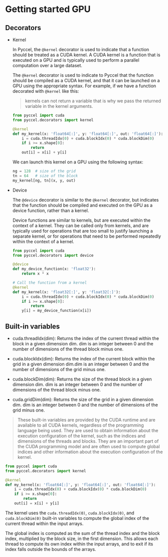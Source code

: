 # Getting started GPU

## Decorators

  * Kernel

    In Pyccel, the `@kernel` decorator is used to indicate that a function should be treated as a CUDA kernel. A CUDA kernel is a function that is executed on a GPU and is typically used to perform a parallel computation over a large dataset.

    The `@kernel` decorator is used to indicate to Pyccel that the function should be compiled as a CUDA kernel, and that it can be launched on a GPU using the appropriate syntax. For example, if we have a function decorated with `@kernel` like this:

    > kernels can not return a variable that is why we pass the returned variable in the kernel arguments.

    ```Python
    from pyccel import cuda
    from pyccel.decorators import kernel

    @kernel
    def my_kernel(x: 'float64[:]', y: 'float64[:]', out: 'float64[:]'):
        i = cuda.threadIdx(0) + cuda.blockIdx(0) * cuda.blockDim(0)
        if i >= x.shape[0]:
            return
        out[i] = x[i] + y[i]
    ```
    We can launch this kernel on a GPU using the following syntax:
    ```Python
    ng = 128  # size of the grid
    tn = 64   # size of the block
    my_kernel[ng, tn](x, y, out)
    ```
  * Device

    The `@device` decorator is similar to the `@kernel` decorator, but indicates that the function should be compiled and executed on the GPU as a device function, rather than a kernel.
    
    Device functions are similar to kernels, but are executed within the context of a kernel. They can be called only from kernels, and are typically used for operations that are too small to justify launching a separate kernel, or for operations that need to be performed repeatedly within the context of a kernel.

    ```Python
    from pyccel import cuda
    from pyccel.decorators import device

    @device
    def my_device_function(x: 'float32'):
        return x * x

    # Call the function from a kernel
    @kernel
    def my_kernel(x: 'float32[:]', y: 'float32[:]'):
        i = cuda.threadIdx(0) + cuda.blockIdx(0) * cuda.blockDim(0)
        if i >= x.shape[0]:
            return
        y[i] = my_device_function(x[i])
    ```

## Built-in variables

  * cuda.threadIdx(dim): Returns the index of the current thread within the block in a given dimension dim. dim is an integer between 0 and the number of dimensions of the thread block minus one.

  * cuda.blockIdx(dim): Returns the index of the current block within the grid in a given dimension dim.dim is an integer between 0 and the number of dimensions of the grid minus one.

  * cuda.blockDim(dim): Returns the size of the thread block in a given dimension dim. dim is an integer between 0 and the number of dimensions of the thread block minus one.

  * cuda.gridDim(dim): Returns the size of the grid in a given dimension dim. dim is an integer between 0 and the number of dimensions of the grid minus one.

> These built-in variables are provided by the CUDA runtime and are available to all CUDA kernels, regardless of the programming language being used. They are used to obtain information about the execution configuration of the kernel, such as the indices and dimensions of the threads and blocks. They are an important part of the CUDA programming model and are often used to compute global indices and other information about the execution configuration of the kernel.

```Python
from pyccel import cuda
from pyccel.decorators import kernel

@kernel
def my_kernel(x: 'float64[:]', y: 'float64[:]', out: 'float64[:]'):
    i = cuda.threadIdx(0) + cuda.blockIdx(0) * cuda.blockDim(0)
    if i >= x.shape[0]:
        return
    out[i] = x[i] + y[i]
```

The kernel uses the `cuda.threadIdx(0)`, `cuda.blockIdx(0)`, and `cuda.blockDim(0)` built-in variables to compute the global index of the current thread within the input arrays. 

The global index is computed as the sum of the thread index and the block index, multiplied by the block size, in the first dimension. This allows each thread to compute its own index within the input arrays, and to exit if its index falls outside the bounds of the arrays.
